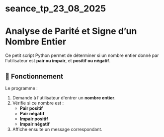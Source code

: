 # seance_tp_23_08_2025
# Analyse de Parité et Signe d’un Nombre Entier

Ce petit script Python permet de déterminer si un nombre entier donné par l'utilisateur est **pair ou impair**, et **positif ou négatif**.

## 🧠 Fonctionnement

Le programme :

1. Demande à l'utilisateur d'entrer un **nombre entier**.
2. Vérifie si ce nombre est :
   - **Pair positif**
   - **Pair négatif**
   - **Impair positif**
   - **Impair négatif**
3. Affiche ensuite un message correspondant.





